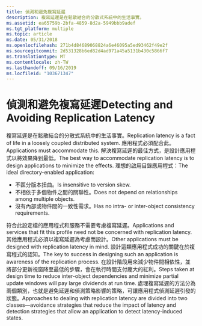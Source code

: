 ```yaml
---
title: 偵測和避免複寫延遲
description: 複寫延遲是在鬆散結合的分散式系統中的生活事實。
ms.assetid: ea65759b-2bfa-4859-8d2a-5949bbb9adef
ms.tgt_platform: multiple
ms.topic: article
ms.date: 05/31/2018
ms.openlocfilehash: 271b4d84689068824a6e46095a5ed93462f49e2f
ms.sourcegitcommit: 2d531328b6ed82d4ad971a45a5131b430c5866f7
ms.translationtype: MT
ms.contentlocale: zh-TW
ms.lasthandoff: 09/16/2019
ms.locfileid: "103671347"
---
```

# <a name="detecting-and-avoiding-replication-latency"></a><span data-ttu-id="9ed38-103">偵測和避免複寫延遲</span><span class="sxs-lookup"><span data-stu-id="9ed38-103">Detecting and Avoiding Replication Latency</span></span>

<span data-ttu-id="9ed38-104">複寫延遲是在鬆散結合的分散式系統中的生活事實。</span><span class="sxs-lookup"><span data-stu-id="9ed38-104">Replication latency is a fact of life in a loosely coupled distributed system.</span></span> <span data-ttu-id="9ed38-105">應用程式必須配合此。</span><span class="sxs-lookup"><span data-stu-id="9ed38-105">Applications must accommodate this.</span></span> <span data-ttu-id="9ed38-106">解決複寫延遲的最佳方式，是設計應用程式以將效果降到最低。</span><span class="sxs-lookup"><span data-stu-id="9ed38-106">The best way to accommodate replication latency is to design applications to minimize the effects.</span></span> <span data-ttu-id="9ed38-107">理想的啟用目錄應用程式：</span><span class="sxs-lookup"><span data-stu-id="9ed38-107">The ideal directory-enabled application:</span></span>

-   <span data-ttu-id="9ed38-108">不區分版本扭曲。</span><span class="sxs-lookup"><span data-stu-id="9ed38-108">Is insensitive to version skew.</span></span>
-   <span data-ttu-id="9ed38-109">不相依于多個物件之間的關聯性。</span><span class="sxs-lookup"><span data-stu-id="9ed38-109">Does not depend on relationships among multiple objects.</span></span>
-   <span data-ttu-id="9ed38-110">沒有內部或物件間的一致性需求。</span><span class="sxs-lookup"><span data-stu-id="9ed38-110">Has no intra- or inter-object consistency requirements.</span></span>

<span data-ttu-id="9ed38-111">符合此設定檔的應用程式和服務不需要考慮複寫延遲。</span><span class="sxs-lookup"><span data-stu-id="9ed38-111">Applications and services that fit this profile need not be concerned with replication latency.</span></span> <span data-ttu-id="9ed38-112">其他應用程式必須以複寫延遲為考慮而設計。</span><span class="sxs-lookup"><span data-stu-id="9ed38-112">Other applications must be designed with replication latency in mind.</span></span> <span data-ttu-id="9ed38-113">設計這類應用程式成功的關鍵在於複寫程式的認知。</span><span class="sxs-lookup"><span data-stu-id="9ed38-113">The key to success in designing such an application is awareness of the replication process.</span></span> <span data-ttu-id="9ed38-114">在設計階段用來減少物件間相依性，並將部分更新視窗降至最低的步驟，會在執行時間支付龐大的紅利。</span><span class="sxs-lookup"><span data-stu-id="9ed38-114">Steps taken at design time to reduce inter-object dependencies and minimize partial update windows will pay large dividends at run time.</span></span> <span data-ttu-id="9ed38-115">處理複寫延遲的方法分為兩個類別，也就是避免延遲和偵測策略影響的策略，可讓應用程式偵測延遲引發的狀態。</span><span class="sxs-lookup"><span data-stu-id="9ed38-115">Approaches to dealing with replication latency are divided into two classes—avoidance strategies that reduce the impact of latency and detection strategies that allow an application to detect latency-induced states.</span></span>

 

 





